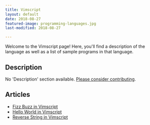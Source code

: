 ```yaml
---
title: Vimscript
layout: default
date: 2018-08-27
featured-image: programming-languages.jpg
last-modified: 2018-08-27

---
```


Welcome to the Vimscript page! Here, you'll find a description of the language as well as a list of sample programs in that language.

## Description

No 'Description' section available. [Please consider contributing](https://github.com/TheRenegadeCoder/sample-programs-website).

## Articles

- [Fizz Buzz in Vimscript](https://rzuckerm.github.io/sample-programs-website-copy/projects/fizz-buzz/vimscript)
- [Hello World in Vimscript](https://rzuckerm.github.io/sample-programs-website-copy/projects/hello-world/vimscript)
- [Reverse String in Vimscript](https://rzuckerm.github.io/sample-programs-website-copy/projects/reverse-string/vimscript)